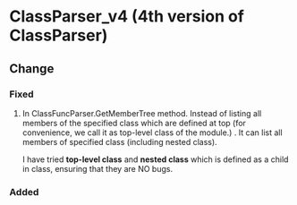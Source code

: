 # ClassParser_v4 (4th version of ClassParser)
## Change
### Fixed
1. In ClassFuncParser.GetMemberTree method.
   Instead of listing all members of the specified class which are defined at top (for convenience, we call it as top-level class of the module.) .
   It can list all members of specified class (including nested class).

   I have tried <b>top-level class</b> and <b>nested class</b> which is defined as a child in class, ensuring that they are NO bugs.
   
    
### Added
